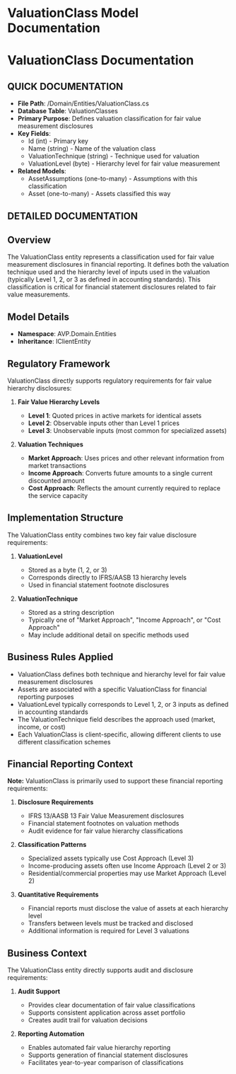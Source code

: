 # ValuationClass Model Documentation

#  ValuationClass Documentation

## QUICK DOCUMENTATION
- **File Path**: /Domain/Entities/ValuationClass.cs
- **Database Table**: ValuationClasses
- **Primary Purpose**: Defines valuation classification for fair value measurement disclosures
- **Key Fields**: 
  - Id (int) - Primary key
  - Name (string) - Name of the valuation class
  - ValuationTechnique (string) - Technique used for valuation
  - ValuationLevel (byte) - Hierarchy level for fair value measurement
- **Related Models**: 
  - AssetAssumptions (one-to-many) - Assumptions with this classification
  - Asset (one-to-many) - Assets classified this way

## DETAILED DOCUMENTATION

## Overview
The ValuationClass entity represents a classification used for fair value measurement disclosures in financial reporting. It defines both the valuation technique used and the hierarchy level of inputs used in the valuation (typically Level 1, 2, or 3 as defined in accounting standards). This classification is critical for financial statement disclosures related to fair value measurements.

## Model Details
- **Namespace**: AVP.Domain.Entities
- **Inheritance**: IClientEntity

## Regulatory Framework
ValuationClass directly supports regulatory requirements for fair value hierarchy disclosures:

1. **Fair Value Hierarchy Levels**
   - **Level 1**: Quoted prices in active markets for identical assets
   - **Level 2**: Observable inputs other than Level 1 prices
   - **Level 3**: Unobservable inputs (most common for specialized assets)

2. **Valuation Techniques**
   - **Market Approach**: Uses prices and other relevant information from market transactions
   - **Income Approach**: Converts future amounts to a single current discounted amount
   - **Cost Approach**: Reflects the amount currently required to replace the service capacity

## Implementation Structure
The ValuationClass entity combines two key fair value disclosure requirements:

1. **ValuationLevel**
   - Stored as a byte (1, 2, or 3)
   - Corresponds directly to IFRS/AASB 13 hierarchy levels
   - Used in financial statement footnote disclosures

2. **ValuationTechnique**
   - Stored as a string description
   - Typically one of "Market Approach", "Income Approach", or "Cost Approach"
   - May include additional detail on specific methods used

## Business Rules Applied
- ValuationClass defines both technique and hierarchy level for fair value measurement disclosures
- Assets are associated with a specific ValuationClass for financial reporting purposes
- ValuationLevel typically corresponds to Level 1, 2, or 3 inputs as defined in accounting standards
- The ValuationTechnique field describes the approach used (market, income, or cost)
- Each ValuationClass is client-specific, allowing different clients to use different classification schemes

## Financial Reporting Context
 **Note:** ValuationClass is primarily used to support these financial reporting requirements:

1. **Disclosure Requirements**
   - IFRS 13/AASB 13 Fair Value Measurement disclosures
   - Financial statement footnotes on valuation methods
   - Audit evidence for fair value hierarchy classifications

2. **Classification Patterns**
   - Specialized assets typically use Cost Approach (Level 3)
   - Income-producing assets often use Income Approach (Level 2 or 3)
   - Residential/commercial properties may use Market Approach (Level 2)

3. **Quantitative Requirements**
   - Financial reports must disclose the value of assets at each hierarchy level
   - Transfers between levels must be tracked and disclosed
   - Additional information is required for Level 3 valuations

## Business Context
The ValuationClass entity directly supports audit and disclosure requirements:

1. **Audit Support**
   - Provides clear documentation of fair value classifications
   - Supports consistent application across asset portfolio
   - Creates audit trail for valuation decisions

2. **Reporting Automation**
   - Enables automated fair value hierarchy reporting
   - Supports generation of financial statement disclosures
   - Facilitates year-to-year comparison of classifications